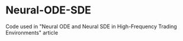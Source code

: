 # Neural-ODE-SDE
Code used in "Neural ODE and Neural SDE in High-Frequency Trading Environments" article
